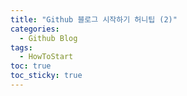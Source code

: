 ```yaml
---
title: "Github 블로그 시작하기 허니팁 (2)"
categories:
  - Github Blog
tags:
  - HowToStart
toc: true
toc_sticky: true
---
```

